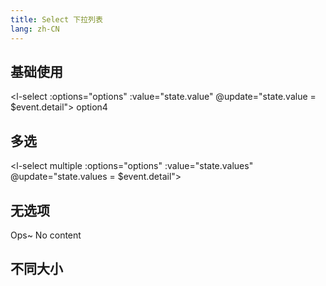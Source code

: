 ```yaml
---
title: Select 下拉列表
lang: zh-CN
---
```


## 基础使用

<l-select :options="options" :value="state.value" @update="state.value = $event.detail">
<l-select-option value="value4">option4</l-select-option>
</l-select>

## 多选

<l-select multiple :options="options" :value="state.values" @update="state.values = $event.detail">
</l-select>

## 无选项

<l-select></l-select>

<l-select>
  <div slot="no-content">Ops~ No content</div>
</l-select>

## 不同大小

<!-- @Code:differentSizes -->

<script setup>
  import { reactive } from 'vue';
  const state = reactive({
    value: null,
    values: [],
  })
  const options = [
    { label: 'option1', value: 'value1' },
    { label: 'option2', value: 'value2', disabled: true },
    { label: 'option3', value: 'value3' },
  ]
</script>

<style>
  
</style>
